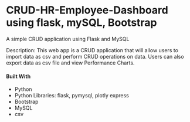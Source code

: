 # CRUD-HR-Employee-Dashboard using flask, mySQL, Bootstrap
A simple CRUD application using Flask and MySQL

Description:
This web app is a CRUD application that will allow users to import data as csv and perform CRUD operations on data. Users can also export data as csv file and view Performance Charts.

#### Built With

* Python
* Python Libraries: flask, pymysql, plotly express
* Bootstrap
* MySQL
* csv
